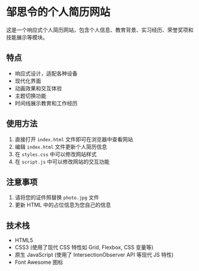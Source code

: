 # 邹思令的个人简历网站

这是一个响应式个人简历网站，包含个人信息、教育背景、实习经历、荣誉奖项和技能展示等模块。

## 特点

- 响应式设计，适配各种设备
- 现代化界面
- 动画效果和交互体验
- 主题切换功能
- 时间线展示教育和工作经历

## 使用方法

1. 直接打开 `index.html` 文件即可在浏览器中查看网站
2. 编辑 `index.html` 文件更新个人简历信息
3. 在 `styles.css` 中可以修改网站样式
4. 在 `script.js` 中可以修改网站的交互功能

## 注意事项

1. 请将您的证件照替换 `photo.jpg` 文件
2. 更新 HTML 中的占位信息为您自己的信息

## 技术栈

- HTML5
- CSS3 (使用了现代 CSS 特性如 Grid, Flexbox, CSS 变量等)
- 原生 JavaScript (使用了 IntersectionObserver API 等现代 JS 特性)
- Font Awesome 图标 